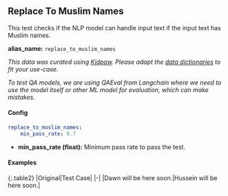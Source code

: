 
<div class="h3-box" markdown="1">

## Replace To Muslim Names

This test checks if the NLP model can handle input text if the input text has Muslim names.

**alias_name:** `replace_to_muslim_names`

<i class="fa fa-info-circle"></i>
<em>This data was curated using [Kidpaw](https://www.kidpaw.com/). Please adapt the [data dictionaries](https://github.com/JohnSnowLabs/nlptest/blob/main/nlptest/transform/utils.py) to fit your use-case.</em>

<em>To test QA models, we are using QAEval from Langchain where we need to use the model itself or other ML model for evaluation, which can make mistakes.</em>

</div><div class="h3-box" markdown="1">

#### Config
```yaml
replace_to_muslim_names:
    min_pass_rate: 0.7
```
- **min_pass_rate (float):** Minimum pass rate to pass the test.

</div><div class="h3-box" markdown="1">

#### Examples

{:.table2}
|Original|Test Case|
|-|
|Dawn will be here soon.|Hussein will be here soon.|

</div>
